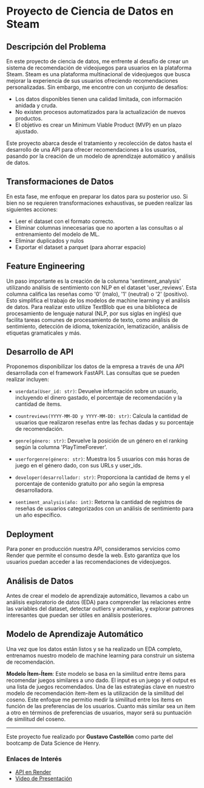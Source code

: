 # Proyecto de Ciencia de Datos en Steam

## Descripción del Problema

En este proyecto de ciencia de datos, me enfrente al desafío de crear un sistema de recomendación de videojuegos para usuarios en la plataforma Steam. Steam es una plataforma multinacional de videojuegos que busca mejorar la experiencia de sus usuarios ofreciendo recomendaciones personalizadas. Sin embargo, me encontre con un conjunto de desafíos:

- Los datos disponibles tienen una calidad limitada, con información anidada y cruda.
- No existen procesos automatizados para la actualización de nuevos productos.
- El objetivo es crear un Minimum Viable Product (MVP) en un plazo ajustado.

Este proyecto abarca desde el tratamiento y recolección de datos hasta el desarrollo de una API para ofrecer recomendaciones a los usuarios, pasando por la creación de un modelo de aprendizaje automático y análisis de datos.

## Transformaciones de Datos

En esta fase, me enfoque en preparar los datos para su posterior uso. Si bien no se requieren transformaciones exhaustivas, se pueden realizar las siguientes acciones:

- Leer el dataset con el formato correcto.
- Eliminar columnas innecesarias que no aporten a las consultas o al entrenamiento del modelo de ML.
- Eliminar duplicados y nulos
- Exportar el dataset a parquet (para ahorrar espacio)

## Feature Engineering

Un paso importante es la creación de la columna 'sentiment_analysis' utilizando análisis de sentimiento con NLP en el dataset 'user_reviews'. Esta columna califica las reseñas como '0' (malo), '1' (neutral) o '2' (positivo). Esto simplifica el trabajo de los modelos de machine learning y el análisis de datos.
Para realizar esto utilize TextBlob que es una biblioteca de procesamiento de lenguaje natural (NLP, por sus siglas en inglés) que facilita tareas comunes de procesamiento de texto, como análisis de sentimiento, detección de idioma, tokenización, lematización, análisis de etiquetas gramaticales y más.

## Desarrollo de API

Proponemos disponibilizar los datos de la empresa a través de una API desarrollada con el framework FastAPI. Las consultas que se pueden realizar incluyen:

- `userdata(User_id: str)`: Devuelve información sobre un usuario, incluyendo el dinero gastado, el porcentaje de recomendación y la cantidad de ítems.

- `countreviews(YYYY-MM-DD y YYYY-MM-DD: str)`: Calcula la cantidad de usuarios que realizaron reseñas entre las fechas dadas y su porcentaje de recomendación.

- `genre(género: str)`: Devuelve la posición de un género en el ranking según la columna 'PlayTimeForever'.

- `userforgenre(género: str)`: Muestra los 5 usuarios con más horas de juego en el género dado, con sus URLs y user_ids.

- `developer(desarrollador: str)`: Proporciona la cantidad de ítems y el porcentaje de contenido gratuito por año según la empresa desarrolladora.

- `sentiment_analysis(año: int)`: Retorna la cantidad de registros de reseñas de usuarios categorizados con un análisis de sentimiento para un año específico.

## Deployment

Para poner en producción nuestra API, consideramos servicios como Render que permite el consumo desde la web. Esto garantiza que los usuarios puedan acceder a las recomendaciones de videojuegos.

## Análisis de Datos

Antes de crear el modelo de aprendizaje automático, llevamos a cabo un análisis exploratorio de datos (EDA) para comprender las relaciones entre las variables del dataset, detectar outliers y anomalías, y explorar patrones interesantes que puedan ser útiles en análisis posteriores.

## Modelo de Aprendizaje Automático

Una vez que los datos están listos y se ha realizado un EDA completo, entrenamos nuestro modelo de machine learning para construir un sistema de recomendación.

**Modelo Ítem-Ítem**: Este modelo se basa en la similitud entre ítems para recomendar juegos similares a uno dado. El input es un juego y el output es una lista de juegos recomendados. 
 Una de las estrategias clave en nuestro modelo de recomendación ítem-ítem es la utilización de la similitud del coseno. Este enfoque me permitio medir la similitud entre los ítems en función de las preferencias de los usuarios. Cuanto más similar sea un ítem a otro en términos de preferencias de usuarios, mayor será su puntuación de similitud del coseno.

--------
Este proyecto fue realizado por **Gustavo Castellón** como parte del bootcamp de Data Science de Henry.

### Enlaces de Interés

- [API en Render](https://fi-henry-ds.onrender.com/docs)
- [Video de Presentación](https://www.youtube.com/)
